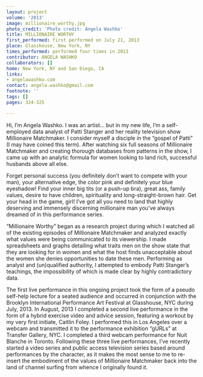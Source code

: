 ```yaml
---
layout: project
volume: '2013'
image: millionaire_worthy.jpg
photo_credit: 'Photo credit: Angela Washko'
title: MILLIONAIRE WORTHY
first_performed: first performed on July 21, 2013
place: Glasshouse, New York, NY
times_performed: performed four times in 2013
contributor: ANGELA WASHKO
collaborators: []
home: New York, NY and San Diego, CA
links:
- angelawashko.com
contact: angela.washko@gmail.com
footnote: ''
tags: []
pages: 324-325

---
```


Hi, I’m Angela Washko. I was an artist… but in my new life, I’m a self-employed data analyst of Patti Stanger and her reality television show Millionaire Matchmaker. I consider myself a disciple in the “gospel of Patti” (I may have coined this term). After watching six full seasons of Millionaire Matchmaker and creating thorough databases from patterns in the show, I came up with an analytic formula for women looking to land rich, successful husbands above all else.

Forget personal success (you definitely don’t want to compete with your man), your alternative edge, the color pink and definitely your blue eyeshadow! Find your inner big tits (or a push-up bra), great ass, family values, desire to have children, spirituality and long-straight-brown hair. Get your head in the game, girl! I’ve got all you need to land that highly deserving and immensely discerning millionaire man you’ve always dreamed of in this performance series.

“Millionaire Worthy” began as a research project during which I watched all of the existing episodes of Millionaire Matchmaker and analyzed exactly what values were being communicated to its viewership. I made spreadsheets and graphs detailing what traits men on the show state that they are looking for in women and what the host finds unacceptable about the women she denies opportunities to date these men. Performing as analyst and (un)qualified authority, I attempted to embody Patti Stanger’s teachings, the impossibility of which is made clear by highly contradictory data.

The first live performance in this ongoing project took the form of a pseudo self-help lecture for a seated audience and occurred in conjunction with the Brooklyn International Performance Art Festival at Glasshouse, NYC during July, 2013. In August, 2013 I completed a second live performance in the form of a hybrid exercise video and advice session, featuring a workout by my very first initiate, Caitlin Foley. I performed this in Los Angeles over a webcam and transmitted it to the performance exhibition “gURLs” at Transfer Gallery, NYC. I completed a third webcam performance for Nuit Blanche in Toronto. Following these three live performances, I’ve recently started a video series and public access television series based around performances by the character, as it makes the most sense to me to re-insert the embodiment of the values of Millionaire Matchmaker back into the land of channel surfing from whence I originally found it.
